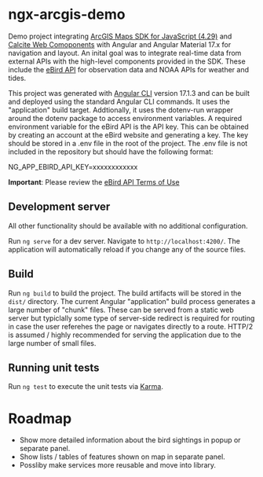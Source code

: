 # ngx-arcgis-demo
Demo project integrating [ArcGIS Maps SDK for JavaScript (4.29)](https://developers.arcgis.com/javascript/latest/) 
and [Calcite Web Comoponents](https://developers.arcgis.com/javascript/latest/calcite-design-system/) with Angular 
and Angular Material 17.x for navigation and layout.  An inital goal was to integrate real-time data from external 
APIs with the high-level components provided in the SDK. These include the 
[eBird API](https://documenter.getpostman.com/view/664302/S1ENwy59) for observation data and NOAA APIs
for weather and tides.

This project was generated with [Angular CLI](https://github.com/angular/angular-cli) version 17.1.3 and can
be built and deployed using the standard Angular CLI commands.  It uses the "application" build target.  Addtionally,
it uses the dotenv-run wrapper around the dotenv package to access environment variables.  A required environment variable
for the eBird API is the API key.  This can be obtained by creating an account at the eBird website and generating a key.
The key should be stored in a .env file in the root of the project.  The .env file is not included in the repository but should have the following format:

NG_APP_EBIRD_API_KEY=xxxxxxxxxxxx

**Important**: Please review the [eBird API Terms of Use](https://www.birds.cornell.edu/home/ebird-api-terms-of-use/)

## Development server

All other functionality should be available with no additional configuration.  

Run `ng serve` for a dev server. Navigate to `http://localhost:4200/`. The application will automatically reload if you change any of the source files.

## Build

Run `ng build` to build the project. The build artifacts will be stored in the `dist/` directory.  The current Angular "application"
build process generates a large number of "chunk" files.  These can be served from a static web server but typiclally some
type of server-side redirect is required for routing in case the user referehes the page or navigates directly to a route. 
HTTP/2 is assumed / highly recommended for serving the application due to the large number of small files.

## Running unit tests

Run `ng test` to execute the unit tests via [Karma](https://karma-runner.github.io).

# Roadmap
- Show more detailed information about the bird sightings in popup or separate panel.
- Show lists / tables of features shown on map in separate panel.
- Possliby make services more reusable and move into library.